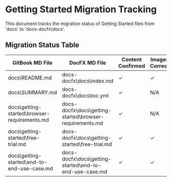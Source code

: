 # Getting Started Migration Tracking

This document tracks the migration status of Getting Started files from 'docs' to 'docs-docfx\docs'.

## Migration Status Table

| GitBook MD File | DocFX MD File | Content Confirmed | Images Correct | TOC Reachable |
|----------------|---------------|-------------------|----------------|---------------|
| docs\README.md | docs-docfx\docs\index.md | ✓ | ✓ | ✓ |
| docs\SUMMARY.md | docs-docfx\docs\toc.yml | ✓ | N/A | N/A |
| docs\getting-started\browser-requirements.md | docs-docfx\docs\getting-started\browser-requirements.md | ✓ | N/A | ✓ |
| docs\getting-started\free-trial.md | docs-docfx\docs\getting-started\free-trial.md | ✓ | ✓ | ✓ |
| docs\\getting-started\\end-to-end-use-case.md | docs-docfx\\docs\\getting-started\\end-to-end-use-case.md | ✓ | ✓ | ✓ |

